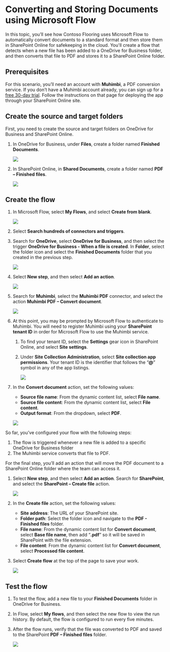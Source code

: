 <properties
   pageTitle="Creating a Document Conversion Flow | Microsoft Flow"
   description="Creating a Document Conversion Flow in Microsoft Flow"
   services=""
   suite="flow"
   documentationCenter="na"
   authors="msftman"
   manager="anneta"
   editor=""
   tags=""
   featuredVideoId="ukRhuJGC9A0"
   courseDuration="14m"/>

<tags
   ms.service="flow"
   ms.devlang="na"
   ms.topic="get-started-article"
   ms.tgt_pltfrm="na"
   ms.workload="na"
   ms.date="08/16/2017"
   ms.author="deonhe"/>

# Converting and Storing Documents using Microsoft Flow 

In this topic, you’ll see how Contoso Flooring uses Microsoft Flow to automatically convert documents to a standard format and then store them in SharePoint Online for safekeeping in the cloud. You'll create a flow that detects when a new file has been added to a OneDrive for Business folder, and then converts that file to PDF and stores it to a SharePoint Online folder. 

## Prerequisites

For this scenario, you’ll need an account with **Muhimbi**, a PDF conversion service. If you don’t have a Muhimbi account already, you can sign up for a [free 30-day trial](http://www.muhimbi.com/Products/PDF-Converter-for-SharePoint/Products-PDF-Converter-for-SharePoint-Free-Trial.aspx). Follow the instructions on that page for deploying the app through your SharePoint Online site. 

## Create the source and target folders
First, you need to create the source and target folders on OneDrive for Business and SharePoint Online. 

1. In OneDrive for Business, under **Files**, create a folder named **Finished Documents**. 

    ![](./media/learning-create-pdf/onedrive-folder.png)

1. In SharePoint Online, in **Shared Documents**, create a folder named **PDF – Finished files**. 

    ![](./media/learning-create-pdf/sharepoint-folder.png)

## Create the flow

1. In Microsoft Flow, select **My Flows**, and select **Create from blank**. 

    ![](./media/learning-create-pdf/create-blank-flow.png)

1. Select **Search hundreds of connectors and triggers**.

1. Search for **OneDrive**, select **OneDrive for Business**, and then select the trigger **OneDrive for Business - When a file is created**. In **Folder**, select the folder icon and select the **Finished Documents** folder that you created in the previous step. 

    ![](./media/learning-create-pdf/onedrive-trigger.png)

1. Select **New step**, and then select **Add an action**. 

    ![](./media/learning-create-pdf/new-action.png)

1. Search for **Muhimbi**, select the **Muhimbi PDF** connector, and select the action **Muhimbi PDF – Convert document**.

    ![](./media/learning-create-pdf/muhimbi-action.png)

1. At this point, you may be prompted by Microsoft Flow to authenticate to Muhimbi. You will need to register Muhimbi using your **SharePoint tenant ID** in order for Microsoft Flow to use the Muhimbi service. 

    1. To find your tenant ID, select the **Settings** gear icon in SharePoint Online, and select **Site settings**.
    
    1. Under **Site Collection Administration**, select **Site collection app permissions**. Your tenant ID is the identifier that follows the “**@**” symbol in any of the app listings. 

        ![](./media/learning-create-pdf/tenant-id.png)

1. In the **Convert document** action, set the following values:
    - **Source file name**: From the dynamic content list, select **File name**.
    - **Source file content**: From the dynamic content list, select **File content**.
    - **Output format**: From the dropdown, select **PDF**.

    ![](./media/learning-create-pdf/muhimbi-configuration.png)

So far, you’ve configured your flow with the following steps: 

1. The flow is triggered whenever a new file is added to a specific OneDrive for Business folder 
1. The Muhimbi service converts that file to PDF. 

For the final step, you’ll add an action that will move the PDF document to a SharePoint Online folder where the team can access it.  

1. Select **New step**, and then select **Add an action**.  Search for **SharePoint**, and select the **SharePoint – Create file** action. 

    ![](./media/learning-create-pdf/sharepoint-create-file.png)

1. In the **Create file** action, set the following values:
    - **Site address**: The URL of your SharePoint site.  
    - **Folder path**: Select the folder icon and navigate to the **PDF - Finished files** folder.
    - **File name**: From the dynamic content list for **Convert document**, select **Base file name**, then add “**.pdf**” so it will be saved in SharePoint with the file extension. 
    - **File content**: From the dynamic content list for **Convert document**, select **Processed file content**.

1. Select **Create flow** at the top of the page to save your work.

    ![](./media/learning-create-pdf/sharepoint-configure-file.png)

## Test the flow

1. To test the flow, add a new file to your **Finished Documents** folder in OneDrive for Business. 

1. In Flow, select **My flows**, and then select the new flow to view the run history. By default, the flow is configured  to run every five minutes. 

1. After the flow runs, verify that the file was converted to PDF and saved to the SharePoint **PDF – Finished files** folder. 

    ![](./media/learning-create-pdf/test-the-flow.png)